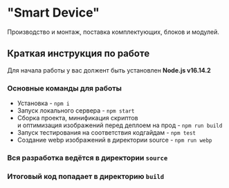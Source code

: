 # "Smart Device"
Производство и монтаж, поставка комплектующих, блоков и модулей.

## Краткая инструкция по работе
Для начала работы у вас должент быть установлен **Node.js v16.14.2**

### Основные команды для работы
- Установка - `npm i`
- Запуск локального сервера - `npm start`
- Сборка проекта, минификация скриптов <br>
и оптимизация изображений перед деплоем на прод - `npm run build`
- Запуск тестирования на соответствия кодгайдам - `npm test`
- Создание webp изображений в директории source - `npm run webp`

### Вся разработка ведётся в директории `source`
### Итоговый код попадает в директорию `build`
